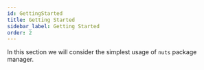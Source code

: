 ```yaml
---
id: GettingStarted
title: Getting Started
sidebar_label: Getting Started
order: 2
---
```


In this section we will consider the simplest usage of `nuts` package manager.